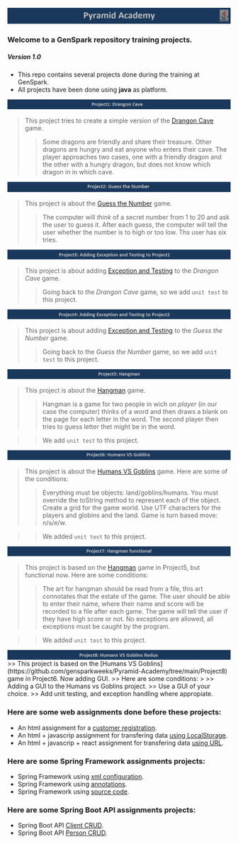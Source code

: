 ![Pyramid](/assets/images/PyramidAcademy1.png "Pyramid Academy")
### Welcome to a GenSpark repository training projects. 
##### Version 1.0

* This repo contains several projects done during the training at GenSpark.
* All projects have been done using __java__ as platform.

![Project1](/assets/images/p1-DragonCave.png " Drangon Cave")
> This project tries to create a simple version of the [Drangon Cave](https://github.com/gensparkweeks/Pyramid-Academy/tree/main/Project1) game.
>
>> Some dragons are friendly and share their treasure. Other dragons are hungry and eat anyone who enters
their cave. The player approaches two cases, one with a friendly dragon and the other with a hungry 
dragon, but does not know which dragon in in which cave.

![Project2](/assets/images/p2-GuesstheNumber.png "Guess the Number")
> This project is about the [Guess the Number](https://github.com/gensparkweeks/Pyramid-Academy/tree/main/Project2) game. 
>
>> The computer will _think_ of a secret number from 1 to 20 and ask the user to guess it. After each guess, the computer will tell the user 
whether the number is to high or too low. Ths user has six tries. 


![Project3](/assets/images/p3-AddingExcepandTest-DragonCave.png "Exception and Testing to Project1")
> This project is about adding [Exception and Testing](https://github.com/gensparkweeks/Pyramid-Academy/tree/main/Project3) to the _Drangon Cave_ game.
> 
>> Going back to the _Drangon Cave_ game, so we add `unit test` to this project.


![Project4](/assets/images/p4-Testing-p1.png "Exception and Testing to Project1")
> This project is about adding [Exception and Testing](https://github.com/gensparkweeks/Pyramid-Academy/tree/main/Project8) to the _Guess the Number_ game.
> 
>> Going back to the _Guess the Number_ game, so we add `unit test` to this project.


![Project5](/assets/images/p5-Hangman.png "Hangman")
> This project is about the [Hangman](https://github.com/gensparkweeks/Pyramid-Academy/tree/main/Project5) game.
> 
>> Hangman is a game for two people in wich on _player_ (in our case the computer) thinks of a word and then draws
a blank on the page for each letter in the word. The second player then tries to guess letter thet might be
in the word.

>> We add `unit test` to this project.


![Project6](/assets/images/p6-HumansVSGoblins.png "Humans VS Goblins")
> This project is about the [Humans VS Goblins](https://github.com/gensparkweeks/Pyramid-Academy/tree/main/Project6) game.
> Here are some of the conditions:
> 
>> Everything must be objects: land/goblins/humans.
>> You must override the toString method to represent each of the object.
>> Create a grid for the game world.
>> Use UTF characters for the players and globins and the land.
>> Game is turn based move: n/s/e/w.

>> We added `unit test` to this project.

![Project7](/assets/images/p7-Hangmanfunctional.png "Hangman Functional")
> This project is based on the [Hangman](https://github.com/gensparkweeks/Pyramid-Academy/tree/main/Project7) game in Project5, but functional now.
> Here are some conditions:
> 
>> The art for hangman should be read from a file, this art connotates that
  the estate of the game.
>> The user should be able to enter their name, where their name and score will be
  recorded to a file after each game.
>> The game will tell the user if they have high score or not.
>> No exceptions are allowed, all exceptions must be caught by the program.

>> We added `unit test` to this project.

<img src="/assets/images/p8-HumansVSGoblinsRedux.png" alt="Markdown Monster icon" style="float: left; margin-right: 10px;" />
>> This project is based on the [Humans VS Goblins](https://github.com/gensparkweeks/Pyramid-Academy/tree/main/Project8) game in Project6. Now adding GUI.
>> Here are some conditions:
> 
>> Adding a GUI to the Humans vs Goblins project.
>> Use a GUI of your choice.
>> Add unit testing, and exception handling where appropiate.

### Here are some web assignments done before these projects:

* An html assignment for a [customer registration](https://github.com/gensparkweeks/01-CustomerRegistrationForm).
* An html + javascrip assignment for transfering data [using LocalStorage](https://github.com/gensparkweeks/02-Transfering-data-js).
* An html + javascrip + react assignment for transfering data [using URL](https://github.com/gensparkweeks/03-transfering-data-react).

### Here are some Spring Framework assignments projects:

* Spring Framework using [xml configuration](https://github.com/gensparkweeks/SpringDemo_XML).
* Spring Framework using [annotations](https://github.com/gensparkweeks/SpringDemo_Annotations).
* Spring Framework using [source code](https://github.com/gensparkweeks/SpringDemo_SourceCode).

### Here are some Spring Boot API assignments projects:

* Spring Boot API [Client CRUD](https://github.com/gensparkweeks/SpringBoot_Client).
* Spring Boot API [Person CRUD](https://github.com/gensparkweeks/SpringBoot_Person).
